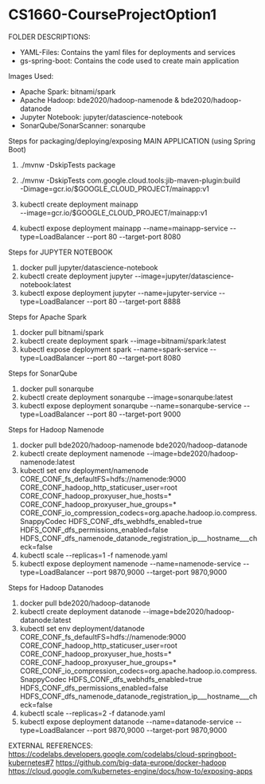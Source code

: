 # CS1660-CourseProjectOption1

FOLDER DESCRIPTIONS:
- YAML-Files: Contains the yaml files for deployments and services
- gs-spring-boot: Contains the code used to create main application


Images Used:
- Apache Spark: bitnami/spark
- Apache Hadoop: bde2020/hadoop-namenode & bde2020/hadoop-datanode
- Jupyter Notebook: jupyter/datascience-notebook
- SonarQube/SonarScanner: sonarqube


Steps for packaging/deploying/exposing MAIN APPLICATION (using Spring Boot)

1. ./mvnw -DskipTests package

2. ./mvnw -DskipTests com.google.cloud.tools:jib-maven-plugin:build \
  -Dimage=gcr.io/$GOOGLE_CLOUD_PROJECT/mainapp:v1
  
3. kubectl create deployment mainapp \
  --image=gcr.io/$GOOGLE_CLOUD_PROJECT/mainapp:v1
  
4. kubectl expose deployment mainapp --name=mainapp-service --type=LoadBalancer --port 80 --target-port 8080


Steps for JUPYTER NOTEBOOK

1. docker pull jupyter/datascience-notebook
2. kubectl create deployment jupyter --image=jupyter/datascience-notebook:latest
3. kubectl expose deployment jupyter --name=jupyter-service --type=LoadBalancer --port 80 --target-port 8888

Steps for Apache Spark

1. docker pull bitnami/spark
2. kubectl create deployment spark --image=bitnami/spark:latest
3. kubectl expose deployment spark --name=spark-service --type=LoadBalancer --port 80 --target-port 8080

Steps for SonarQube

1. docker pull sonarqube
2. kubectl create deployment sonarqube --image=sonarqube:latest
3. kubectl expose deployment sonarqube --name=sonarqube-service --type=LoadBalancer --port 80 --target-port 9000

Steps for Hadoop Namenode

1. docker pull bde2020/hadoop-namenode  bde2020/hadoop-datanode
2. kubectl create deployment namenode --image=bde2020/hadoop-namenode:latest
3. kubectl set env deployment/namenode CORE_CONF_fs_defaultFS=hdfs://namenode:9000 CORE_CONF_hadoop_http_staticuser_user=root CORE_CONF_hadoop_proxyuser_hue_hosts=* CORE_CONF_hadoop_proxyuser_hue_groups=* CORE_CONF_io_compression_codecs=org.apache.hadoop.io.compress.SnappyCodec HDFS_CONF_dfs_webhdfs_enabled=true HDFS_CONF_dfs_permissions_enabled=false HDFS_CONF_dfs_namenode_datanode_registration_ip___hostname___check=false
4. kubectl scale --replicas=1 -f namenode.yaml 
5. kubectl expose deployment namenode --name=namenode-service --type=LoadBalancer --port 9870,9000 --target-port 9870,9000

Steps for Hadoop Datanodes

1. docker pull bde2020/hadoop-datanode
2. kubectl create deployment datanode --image=bde2020/hadoop-datanode:latest
3. kubectl set env deployment/datanode CORE_CONF_fs_defaultFS=hdfs://namenode:9000 CORE_CONF_hadoop_http_staticuser_user=root CORE_CONF_hadoop_proxyuser_hue_hosts=* CORE_CONF_hadoop_proxyuser_hue_groups=* CORE_CONF_io_compression_codecs=org.apache.hadoop.io.compress.SnappyCodec HDFS_CONF_dfs_webhdfs_enabled=true HDFS_CONF_dfs_permissions_enabled=false HDFS_CONF_dfs_namenode_datanode_registration_ip___hostname___check=false
4. kubectl scale --replicas=2 -f datanode.yaml 
5. kubectl expose deployment datanode --name=datanode-service --type=LoadBalancer --port 9870,9000 --target-port 9870,9000
  

EXTERNAL REFERENCES:
https://codelabs.developers.google.com/codelabs/cloud-springboot-kubernetes#7
https://github.com/big-data-europe/docker-hadoop
https://cloud.google.com/kubernetes-engine/docs/how-to/exposing-apps

